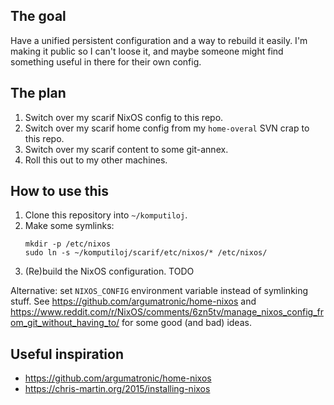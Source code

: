 ## The goal

Have a unified persistent configuration and a way to rebuild it easily.
I'm making it public so I can't loose it,
and maybe someone might find something useful in there for their own config.

## The plan

1. Switch over my scarif NixOS config to this repo.
2. Switch over my scarif home config from my `home-overal` SVN crap to this repo.
3. Switch over my scarif content to some git-annex.
4. Roll this out to my other machines.

## How to use this

1. Clone this repository into `~/komputiloj`.
2. Make some symlinks:
    ```
    mkdir -p /etc/nixos
    sudo ln -s ~/komputiloj/scarif/etc/nixos/* /etc/nixos/
    ```
3. (Re)build the NixOS configuration. TODO

Alternative: set `NIXOS_CONFIG` environment variable instead of symlinking
stuff. See <https://github.com/argumatronic/home-nixos> and
<https://www.reddit.com/r/NixOS/comments/6zn5tv/manage_nixos_config_from_git_without_having_to/>
for some good (and bad) ideas.

## Useful inspiration

- <https://github.com/argumatronic/home-nixos>
- <https://chris-martin.org/2015/installing-nixos>

